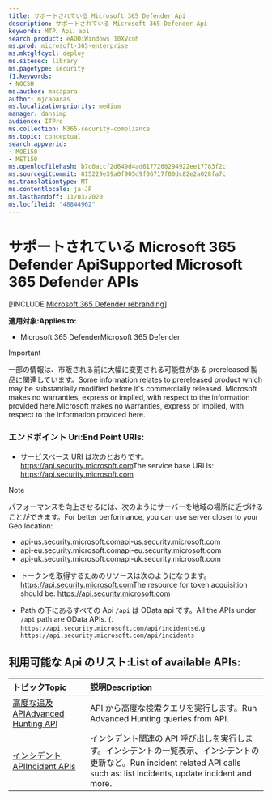 ```yaml
---
title: サポートされている Microsoft 365 Defender Api
description: サポートされている Microsoft 365 Defender Api
keywords: MTP、Api、api
search.product: eADQiWindows 10XVcnh
ms.prod: microsoft-365-enterprise
ms.mktglfcycl: deploy
ms.sitesec: library
ms.pagetype: security
f1.keywords:
- NOCSH
ms.author: macapara
author: mjcaparas
ms.localizationpriority: medium
manager: dansimp
audience: ITPro
ms.collection: M365-security-compliance
ms.topic: conceptual
search.appverid:
- MOE150
- MET150
ms.openlocfilehash: b7c0accf2d649d4ad6177260294922ee17783f2c
ms.sourcegitcommit: 815229e39a0f905d9f06717f00dc82e2a028fa7c
ms.translationtype: MT
ms.contentlocale: ja-JP
ms.lasthandoff: 11/03/2020
ms.locfileid: "48844962"
---
```

# <a name="supported-microsoft-365-defender-apis"></a><span data-ttu-id="77b28-104">サポートされている Microsoft 365 Defender Api</span><span class="sxs-lookup"><span data-stu-id="77b28-104">Supported Microsoft 365 Defender APIs</span></span> 

[!INCLUDE [Microsoft 365 Defender rebranding](../includes/microsoft-defender.md)]

<span data-ttu-id="77b28-105">**適用対象:**</span><span class="sxs-lookup"><span data-stu-id="77b28-105">**Applies to:**</span></span>
- <span data-ttu-id="77b28-106">Microsoft 365 Defender</span><span class="sxs-lookup"><span data-stu-id="77b28-106">Microsoft 365 Defender</span></span>

>[!IMPORTANT] 
><span data-ttu-id="77b28-107">一部の情報は、市販される前に大幅に変更される可能性がある prereleased 製品に関連しています。</span><span class="sxs-lookup"><span data-stu-id="77b28-107">Some information relates to prereleased product which may be substantially modified before it's commercially released.</span></span> <span data-ttu-id="77b28-108">Microsoft makes no warranties, express or implied, with respect to the information provided here.</span><span class="sxs-lookup"><span data-stu-id="77b28-108">Microsoft makes no warranties, express or implied, with respect to the information provided here.</span></span>


### <a name="end-point-uris"></a><span data-ttu-id="77b28-109">エンドポイント Uri:</span><span class="sxs-lookup"><span data-stu-id="77b28-109">End Point URIs:</span></span>

- <span data-ttu-id="77b28-110">サービスベース URI は次のとおりです。 https://api.security.microsoft.com</span><span class="sxs-lookup"><span data-stu-id="77b28-110">The service base URI is: https://api.security.microsoft.com</span></span> <br>

>[!NOTE]
><span data-ttu-id="77b28-111">パフォーマンスを向上させるには、次のようにサーバーを地域の場所に近づけることができます。</span><span class="sxs-lookup"><span data-stu-id="77b28-111">For better performance, you can use server closer to your Geo location:</span></span>
> - <span data-ttu-id="77b28-112">api-us.security.microsoft.com</span><span class="sxs-lookup"><span data-stu-id="77b28-112">api-us.security.microsoft.com</span></span>
> - <span data-ttu-id="77b28-113">api-eu.security.microsoft.com</span><span class="sxs-lookup"><span data-stu-id="77b28-113">api-eu.security.microsoft.com</span></span>
> - <span data-ttu-id="77b28-114">api-uk.security.microsoft.com</span><span class="sxs-lookup"><span data-stu-id="77b28-114">api-uk.security.microsoft.com</span></span>

 - <span data-ttu-id="77b28-115">トークンを取得するためのリソースは次のようになります。 https://api.security.microsoft.com</span><span class="sxs-lookup"><span data-stu-id="77b28-115">The resource for token acquisition should be: https://api.security.microsoft.com</span></span>

 - <span data-ttu-id="77b28-116">Path の下にあるすべての Api ```/api``` は OData api です。</span><span class="sxs-lookup"><span data-stu-id="77b28-116">All the APIs under ```/api``` path are OData APIs.</span></span> <span data-ttu-id="77b28-117">(. ```https://api.security.microsoft.com/api/incidents```</span><span class="sxs-lookup"><span data-stu-id="77b28-117">e.g. ```https://api.security.microsoft.com/api/incidents```</span></span>

## <a name="list-of-available-apis"></a><span data-ttu-id="77b28-118">利用可能な Api のリスト:</span><span class="sxs-lookup"><span data-stu-id="77b28-118">List of available APIs:</span></span>

<span data-ttu-id="77b28-119">トピック</span><span class="sxs-lookup"><span data-stu-id="77b28-119">Topic</span></span> | <span data-ttu-id="77b28-120">説明</span><span class="sxs-lookup"><span data-stu-id="77b28-120">Description</span></span>
:---|:---
[<span data-ttu-id="77b28-121">高度な追及 API</span><span class="sxs-lookup"><span data-stu-id="77b28-121">Advanced Hunting API</span></span>](api-advanced-hunting.md) | <span data-ttu-id="77b28-122">API から高度な検索クエリを実行します。</span><span class="sxs-lookup"><span data-stu-id="77b28-122">Run Advanced Hunting queries from API.</span></span>
[<span data-ttu-id="77b28-123">インシデント API</span><span class="sxs-lookup"><span data-stu-id="77b28-123">Incident APIs</span></span>](api-incident.md) | <span data-ttu-id="77b28-124">インシデント関連の API 呼び出しを実行します。インシデントの一覧表示、インシデントの更新など。</span><span class="sxs-lookup"><span data-stu-id="77b28-124">Run incident related API calls such as: list incidents, update incident and more.</span></span>
